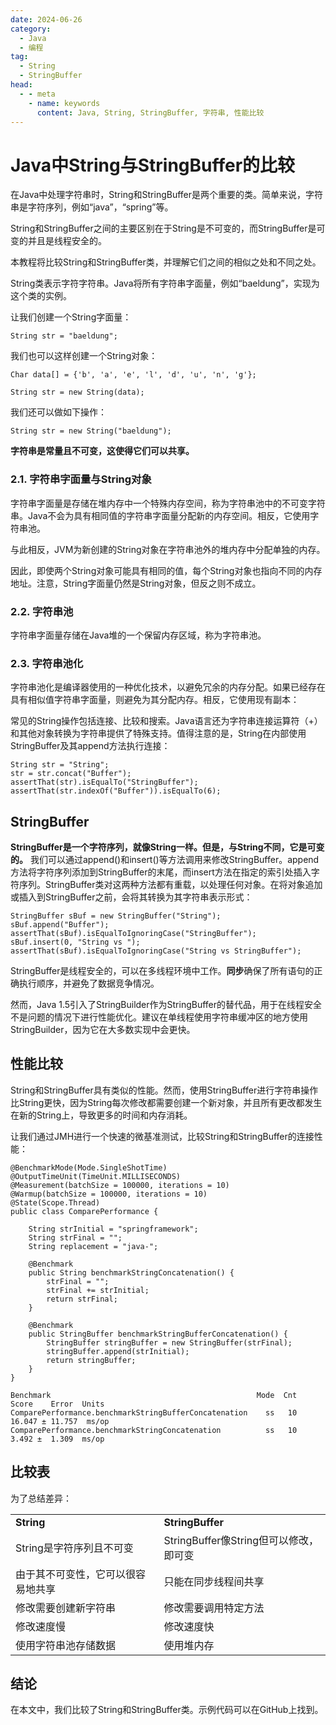 ```yaml
---
date: 2024-06-26
category:
  - Java
  - 编程
tag:
  - String
  - StringBuffer
head:
  - - meta
    - name: keywords
      content: Java, String, StringBuffer, 字符串, 性能比较
---
```

# Java中String与StringBuffer的比较

在Java中处理字符串时，String和StringBuffer是两个重要的类。简单来说，字符串是字符序列，例如“java”，“spring”等。

String和StringBuffer之间的主要区别在于String是不可变的，而StringBuffer是可变的并且是线程安全的。

本教程将比较String和StringBuffer类，并理解它们之间的相似之处和不同之处。

String类表示字符字符串。Java将所有字符串字面量，例如“baeldung”，实现为这个类的实例。

让我们创建一个String字面量：

```
String str = "baeldung";
```

我们也可以这样创建一个String对象：

```
Char data[] = {'b', 'a', 'e', 'l', 'd', 'u', 'n', 'g'};

String str = new String(data);
```

我们还可以做如下操作：

```
String str = new String("baeldung");
```

**字符串是常量且不可变，这使得它们可以共享。**

### 2.1. 字符串字面量与String对象

字符串字面量是存储在堆内存中一个特殊内存空间，称为字符串池中的不可变字符串。Java不会为具有相同值的字符串字面量分配新的内存空间。相反，它使用字符串池。

与此相反，JVM为新创建的String对象在字符串池外的堆内存中分配单独的内存。

因此，即使两个String对象可能具有相同的值，每个String对象也指向不同的内存地址。注意，String字面量仍然是String对象，但反之则不成立。

### 2.2. 字符串池

字符串字面量存储在Java堆的一个保留内存区域，称为字符串池。

### 2.3. 字符串池化

字符串池化是编译器使用的一种优化技术，以避免冗余的内存分配。如果已经存在具有相似值字符串字面量，则避免为其分配内存。相反，它使用现有副本：

常见的String操作包括连接、比较和搜索。Java语言还为字符串连接运算符（+）和其他对象转换为字符串提供了特殊支持。值得注意的是，String在内部使用StringBuffer及其append方法执行连接：

```
String str = "String";
str = str.concat("Buffer");
assertThat(str).isEqualTo("StringBuffer");
assertThat(str.indexOf("Buffer")).isEqualTo(6);
```

## StringBuffer

**StringBuffer是一个字符序列，就像String一样。但是，与String不同，它是可变的。** 我们可以通过append()和insert()等方法调用来修改StringBuffer。append方法将字符序列添加到StringBuffer的末尾，而insert方法在指定的索引处插入字符序列。StringBuffer类对这两种方法都有重载，以处理任何对象。在将对象追加或插入到StringBuffer之前，会将其转换为其字符串表示形式：

```
StringBuffer sBuf = new StringBuffer("String");
sBuf.append("Buffer");
assertThat(sBuf).isEqualToIgnoringCase("StringBuffer");
sBuf.insert(0, "String vs ");
assertThat(sBuf).isEqualToIgnoringCase("String vs StringBuffer");
```

StringBuffer是线程安全的，可以在多线程环境中工作。**同步**确保了所有语句的正确执行顺序，并避免了数据竞争情况。

然而，Java 1.5引入了StringBuilder作为StringBuffer的替代品，用于在线程安全不是问题的情况下进行性能优化。建议在单线程使用字符串缓冲区的地方使用StringBuilder，因为它在大多数实现中会更快。

## 性能比较

String和StringBuffer具有类似的性能。然而，使用StringBuffer进行字符串操作比String更快，因为String每次修改都需要创建一个新对象，并且所有更改都发生在新的String上，导致更多的时间和内存消耗。

让我们通过JMH进行一个快速的微基准测试，比较String和StringBuffer的连接性能：

```
@BenchmarkMode(Mode.SingleShotTime)
@OutputTimeUnit(TimeUnit.MILLISECONDS)
@Measurement(batchSize = 100000, iterations = 10)
@Warmup(batchSize = 100000, iterations = 10)
@State(Scope.Thread)
public class ComparePerformance {

    String strInitial = "springframework";
    String strFinal = "";
    String replacement = "java-";

    @Benchmark
    public String benchmarkStringConcatenation() {
        strFinal = "";
        strFinal += strInitial;
        return strFinal;
    }

    @Benchmark
    public StringBuffer benchmarkStringBufferConcatenation() {
        StringBuffer stringBuffer = new StringBuffer(strFinal);
        stringBuffer.append(strInitial);
        return stringBuffer;
    }
}
```

```
Benchmark                                              Mode  Cnt   Score    Error  Units
ComparePerformance.benchmarkStringBufferConcatenation    ss   10  16.047 ± 11.757  ms/op
ComparePerformance.benchmarkStringConcatenation          ss   10   3.492 ±  1.309  ms/op
```

## 比较表

为了总结差异：

| | |
|---|---|
| **String** | **StringBuffer** |
| String是字符序列且不可变 | StringBuffer像String但可以修改，即可变 |
| 由于其不可变性，它可以很容易地共享 | 只能在同步线程间共享 |
| 修改需要创建新字符串 | 修改需要调用特定方法 |
| 修改速度慢 | 修改速度快 |
| 使用字符串池存储数据 | 使用堆内存 |

## 结论

在本文中，我们比较了String和StringBuffer类。示例代码可以在GitHub上找到。